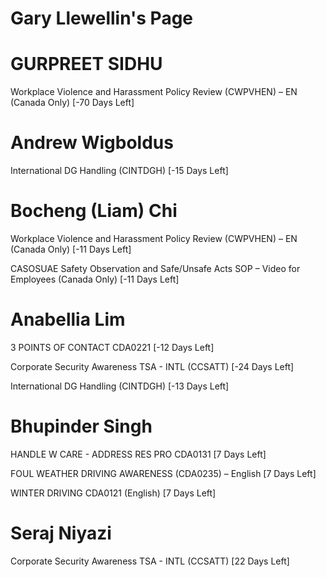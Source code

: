 # Gary Llewellin's Page




# GURPREET SIDHU


Workplace Violence and Harassment Policy Review (CWPVHEN) – EN (Canada Only) [-70 Days Left]



# Andrew Wigboldus


International DG Handling (CINTDGH) [-15 Days Left]



# Bocheng (Liam) Chi


Workplace Violence and Harassment Policy Review (CWPVHEN) – EN (Canada Only) [-11 Days Left]

CASOSUAE Safety Observation and Safe/Unsafe Acts SOP – Video for Employees (Canada Only) [-11 Days Left]



# Anabellia Lim


3 POINTS OF CONTACT CDA0221 [-12 Days Left]

Corporate Security Awareness TSA - INTL (CCSATT) [-24 Days Left]

International DG Handling (CINTDGH) [-13 Days Left]



# Bhupinder Singh


HANDLE W CARE - ADDRESS RES PRO CDA0131 [7 Days Left]

FOUL WEATHER DRIVING AWARENESS (CDA0235) – English [7 Days Left]

WINTER DRIVING CDA0121 (English) [7 Days Left]



# Seraj Niyazi


Corporate Security Awareness TSA - INTL (CCSATT) [22 Days Left]



